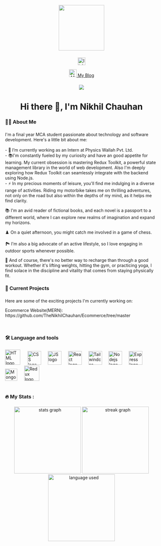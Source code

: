 

<!--
**TheNikhilChauhan/TheNikhilChauhan** is a ✨ _special_ ✨ repository because its `README.md` (this file) appears on your GitHub profile.

Here are some ideas to get you started:

- 🔭 I’m currently working on ...
- 🌱 I’m currently learning ...
- 👯 I’m looking to collaborate on ...
- 🤔 I’m looking for help with ...
- 💬 Ask me about ...
- 📫 How to reach me: ...
- 😄 Pronouns: ...
- ⚡ Fun fact: ...
-->



<div align="center">
  <img height="150" src="https://camo.githubusercontent.com/62da68eb62b1e5f175f7d1f0191dd89a653d7908feb22d37d4a0ab07365d6791/68747470733a2f2f6d656469612e67697068792e636f6d2f6d656469612f4d3967624264396e6244724f5475314d71782f67697068792e676966"  />
</div>

###

<div align="center">
  
  <a href="https://www.linkedin.com/in/nikhil-chauhan-01a671264/" > <img src="https://img.shields.io/static/v1?message=LinkedIn&logo=linkedin&label=&color=0077B5&logoColor=white&labelColor=&style=for-the-badge" height="25" alt="linkedin logo" /> 
  </a>
 
  <a href = "https://hashnode.com/64749372982d85afd58f66f0/dashboard/posts"> <img src="https://cdn.hashnode.com/res/hashnode/image/upload/v1611902473383/CDyAuTy75.png?auto=compress"  height="25" alt="MY_BLOG"/> My Blog 
  </a>
</div>

###

<div align="center">
  <img src="https://visitor-badge.laobi.icu/badge?page_id=maurodesouza.maurodesouza&"  />
</div>

###

<h1 align="center"> Hi there 👋, I'm Nikhil Chauhan </h1>

###

<h3 align="left">👩‍💻  About Me</h3>

###

<p align="left">I'm a final year MCA student passionate about technology and software development. Here's a little bit about me:<br><br>- 🔭  I’m currently working as an Intern at Physics Wallah Pvt. Ltd.<br>- 📚I'm constantly fueled by my curiosity and have an good appetite for learning. My current obsession is mastering Redux Toolkit, a powerful state management library in the world of web development. Also I'm deeply exploring how Redux Toolkit can seamlessly integrate with the backend using Node.js.<br>- ⚡ In my precious moments of leisure, you'll find me indulging in a diverse range of activities. Riding my motorbike takes me on thrilling adventures, not only on the road but also within the depths of my mind, as it helps me find clarity.

📚 I'm an avid reader of fictional books, and each novel is a passport to a different world, where I can explore new realms of imagination and expand my horizons.

♟️ On a quiet afternoon, you might catch me involved in a game of chess.

🏞️ I'm also a big advocate of an active lifestyle, so I love engaging in outdoor sports whenever possible. 

💪 And of course, there's no better way to recharge than through a good workout. Whether it's lifting weights, hitting the gym, or practicing yoga, I find solace in the discipline and vitality that comes from staying physically fit.</p>

###
<h3 align="left">💼 Current Projects</h3>

###
<p align="left">Here are some of the exciting projects I'm currently working on: </p>
<p align="left">Ecommerce Website(MERN): https://github.com/TheNikhilChauhan/Ecommerce/tree/master </p><br>

###

<h3 align="left">🛠 Language and tools</h3>

###

<div align="left">
  <img src="https://encrypted-tbn0.gstatic.com/images?q=tbn:ANd9GcQOMv8esloTw8V47pNE-veEKE3Hu1i-VborvBk3oSXCAZhHrGZzPy3B83XK1KOxmDoXXaQ&usqp=CAU" height="50" alt="HTML logo"  />
  <img width="16" />
  <img src="https://images7.design-editor.com/90/9098746/3958/46d2d005-1b02-4961-aa1d-0aba7f7209bd.jpg" height="45" alt="CSS logo"  />
  <img width="14" />
  <img src="https://static.vecteezy.com/system/resources/previews/012/194/385/original/js-letter-logo-design-with-black-background-in-illustrator-logo-calligraphy-designs-for-logo-poster-invitation-etc-vector.jpg" height="45" alt="JS logo"  />
  <img width="14" />
  <img src="https://brandslogos.com/wp-content/uploads/thumbs/react-logo-vector-1.svg" height="45" alt="React logo"  />
  <img width="14" />
  <img src="https://res.cloudinary.com/practicaldev/image/fetch/s--NBteZM1Y--/c_imagga_scale,f_auto,fl_progressive,h_420,q_auto,w_1000/https://dev-to-uploads.s3.amazonaws.com/uploads/articles/dxy1c2bvl6odeo52dodk.jpg" height="45" alt="Tailwindcss logo"  />
  <img width="14" />
  <img src="https://res.cloudinary.com/practicaldev/image/fetch/s--e_rqeB7o--/c_limit%2Cf_auto%2Cfl_progressive%2Cq_auto%2Cw_880/https://cdn-images-1.medium.com/max/2400/1%2AFPtQLT2Zk-baHficCz_mXQ.png" height="45" alt="Nodejs logo"  />
  <img width="14" />
  <img src="https://miro.medium.com/v2/resize:fit:1160/0*skYUWg3ZvcY8xRf5" height="45" alt="Express logo"  />
  <img width="14" />
  <img src="https://companieslogo.com/img/orig/MDB_BIG.D-96d632a9.png?t=1648915248" height="40" alt="MongoDB logo"  />
  <img width="15" />
  <img src="https://daqxzxzy8xq3u.cloudfront.net/wp-content/uploads/2019/04/21032431/redux-cover-imgage-1024x768.jpg" height="50" alt="Redux logo"  />
</div>

<br>

<h3 align="left">🔥   My Stats :</h3>

###

<div align="center">
  <img src="https://github-readme-stats.vercel.app/api?username=TheNikhilChauhan&theme=vue-dark&show_icons=true&hide_border=true&count_private=true" height="220" alt="stats graph"  />
  <img src="https://github-readme-streak-stats.herokuapp.com/?user=TheNikhilChauhan&theme=vue-dark&hide_border=true" height="220" alt="streak graph"  />
  <img src="https://github-readme-stats.vercel.app/api/top-langs/?username=TheNikhilChauhan&theme=vue-dark&show_icons=true&hide_border=true&layout=compact" height="220" alt="language used"  />
</div>

###
